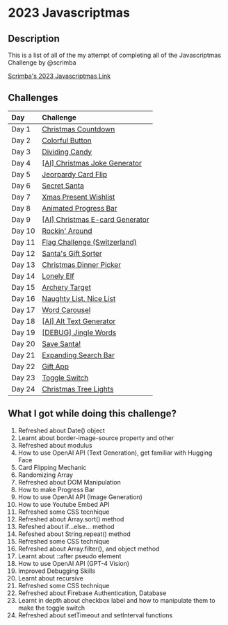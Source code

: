 
# 2023 Javascriptmas

## Description
This is a list of all of the my attempt of completing all of the Javascriptmas Challenge by @scrimba


[Scrimba's 2023 Javascriptmas Link](https://scrimba.com/learn/javascriptmas/)



## Challenges
| Day  | Challenge
| :--------  | :--------
| Day 1 | [Christmas Countdown](https://github.com/Joes131205/scrimba-javascriptmas/tree/main/Day%201%20-%20Christmas%20Countdown%20%F0%9F%8E%84)
| Day 2 | [Colorful Button](https://github.com/Joes131205/scrimba-javascriptmas/tree/main/Day%202%20-%20Colorful%20Button%20%F0%9F%8E%84)
| Day 3 | [Dividing Candy](https://github.com/Joes131205/scrimba-javascriptmas/tree/main/Day%203%20-%20Dividing%20Candy%20%F0%9F%8E%84)
| Day 4 | [[AI] Christmas Joke Generator](https://github.com/Joes131205/scrimba-javascriptmas/tree/main/Day%204%20-%20AI%20Christmas%20Joke%20Generator%20%F0%9F%8E%84)
| Day 5 | [Jeorpardy Card Flip](https://github.com/Joes131205/scrimba-javascriptmas/tree/main/Day%205%20-%20Jeopardy%20Card%20Flip%20%F0%9F%8E%84)
| Day 6 | [Secret Santa](https://github.com/Joes131205/scrimba-javascriptmas/tree/main/Day%206%20-%20Secret%20Santa%20%F0%9F%8E%84)
| Day 7 | [Xmas Present Wishlist](https://github.com/Joes131205/scrimba-javascriptmas/tree/main/Day%207%20-%20Xmas%20Present%20Wishlist%20%F0%9F%8E%84)
| Day 8 | [Animated Progress Bar](https://github.com/Joes131205/scrimba-javascriptmas/tree/main/Day%208%20-%20Animated%20Progress%20Bar%20%F0%9F%8E%84)
| Day 9 | [[AI] Christmas E-card Generator](https://github.com/Joes131205/scrimba-javascriptmas/tree/main/Day%209%20-%20AI%20Christmas%20E-card%20Generator%20%F0%9F%8E%84)
| Day 10 | [Rockin' Around](https://github.com/Joes131205/scrimba-javascriptmas/tree/main/Day%2010%20-%20Rockin'%20Around%20%F0%9F%8E%84)
| Day 11 | [Flag Challenge (Switzerland)](https://github.com/Joes131205/scrimba-javascriptmas/tree/main/Day%2011%20-%20Flag%20Challenge%20(Switzerland)%20%F0%9F%8E%84)
| Day 12 | [Santa's Gift Sorter](https://github.com/Joes131205/scrimba-javascriptmas/tree/main/Day%2012%20-%20Santa's%20Gift%20Sorter%20%F0%9F%8E%84)
| Day 13 | [Christmas Dinner Picker](https://github.com/Joes131205/scrimba-javascriptmas/tree/main/Day%2013%20-%20Christmas%20Dinner%20Picker%20%F0%9F%8E%84)
| Day 14 | [Lonely Elf](https://github.com/Joes131205/scrimba-javascriptmas/tree/main/Day%2014%20-%20Lonely%20Elf%20%F0%9F%8E%84)
| Day 15 | [Archery Target](https://github.com/Joes131205/scrimba-javascriptmas/tree/main/Day%2015%20-%20Archery%20Target%20%F0%9F%8E%84)
| Day 16 | [Naughty List, Nice List](https://github.com/Joes131205/scrimba-javascriptmas/tree/main/Day%2016%20-%20Naughty%20list%2C%20Nice%20list%20%F0%9F%8E%84)
| Day 17 | [Word Carousel](https://github.com/Joes131205/scrimba-javascriptmas/tree/main/Day%2017%20-%20Word%20Carousel%20%F0%9F%8E%84)
| Day 18 | [[AI] Alt Text Generator](https://github.com/Joes131205/scrimba-javascriptmas/tree/main/Day%2018%20-%20AI%20Alt%20Text%20Generator%20%F0%9F%8E%84)
| Day 19 | [[DEBUG] Jingle Words](https://github.com/Joes131205/scrimba-javascriptmas/tree/main/Day%2019%20-%20%5BDEBUG%5D%20%20Jingle%20Words%20%F0%9F%8E%84)
| Day 20 | [Save Santa!](https://github.com/Joes131205/scrimba-javascriptmas/tree/main/Day%2020%20-%20Save%20Santa!%20%F0%9F%8E%84)
| Day 21 | [Expanding Search Bar](https://github.com/Joes131205/scrimba-javascriptmas/tree/main/Day%2021%20-%20Expanding%20Search%20Bar%20%F0%9F%8E%84)
| Day 22 | [Gift App](https://github.com/Joes131205/scrimba-javascriptmas/tree/main/Day%2022%20-%20Gift%20App%20%F0%9F%8E%84)
| Day 23 | [Toggle Switch](https://github.com/Joes131205/scrimba-javascriptmas/tree/main/Day%2023%20-%20Toggle%20Switch%20%F0%9F%8E%84)
| Day 24 | [Christmas Tree Lights](https://github.com/Joes131205/scrimba-javascriptmas/tree/main/Day%2024%20-%20Christmas%20Tree%20Lights%20%F0%9F%8E%84)

##
## What I got while doing this challenge?

1. Refreshed about Date() object
2. Learnt about border-image-source property and other
3. Refreshed about modulus
4. How to use OpenAI API (Text Generation), get familiar with Hugging Face
5. Card Flipping Mechanic
6. Randomizing Array
7. Refreshed about DOM Manipulation
8. How to make Progress Bar
9. How to use OpenAI API (Image Generation)
10. How to use Youtube Embed API
11. Refreshed some CSS tecnhique
12. Refreshed about Array.sort() method
13. Refeshed about if...else... method
14. Refeshed about String.repeat() method
15. Refreshed some CSS technique
16. Refreshed about Array.filter(), and object method
17. Learnt about ::after pseudo element
18. How to use OpenAI API (GPT-4 Vision)
19. Improved Debugging Skills
20. Learnt about recursive
21. Refreshed some CSS technique
22. Refreshed about Firebase Authentication, Database
23. Learnt in depth about checkbox label and how to manipulate them to make the toggle switch
24. Refreshed about setTimeout and setInterval functions

